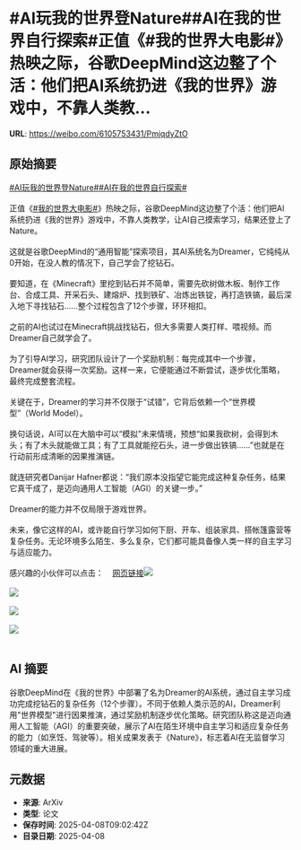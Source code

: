 # #AI玩我的世界登Nature##AI在我的世界自行探索#正值《#我的世界大电影#》热映之际，谷歌DeepMind这边整了个活：他们把AI系统扔进《我的世界》游戏中，不靠人类教...

**URL**: https://weibo.com/6105753431/PmjqdyZtO

## 原始摘要

<a href="https://m.weibo.cn/search?containerid=231522type%3D1%26t%3D10%26q%3D%23AI%E7%8E%A9%E6%88%91%E7%9A%84%E4%B8%96%E7%95%8C%E7%99%BBNature%23&amp;extparam=%23AI%E7%8E%A9%E6%88%91%E7%9A%84%E4%B8%96%E7%95%8C%E7%99%BBNature%23" data-hide=""><span class="surl-text">#AI玩我的世界登Nature#</span></a><a href="https://m.weibo.cn/search?containerid=231522type%3D1%26t%3D10%26q%3D%23AI%E5%9C%A8%E6%88%91%E7%9A%84%E4%B8%96%E7%95%8C%E8%87%AA%E8%A1%8C%E6%8E%A2%E7%B4%A2%23&amp;extparam=%23AI%E5%9C%A8%E6%88%91%E7%9A%84%E4%B8%96%E7%95%8C%E8%87%AA%E8%A1%8C%E6%8E%A2%E7%B4%A2%23" data-hide=""><span class="surl-text">#AI在我的世界自行探索#</span></a><br><br>正值《<a href="https://m.weibo.cn/search?containerid=231522type%3D1%26t%3D10%26q%3D%23%E6%88%91%E7%9A%84%E4%B8%96%E7%95%8C%E5%A4%A7%E7%94%B5%E5%BD%B1%23&amp;isnewpage=1" data-hide=""><span class="surl-text">#我的世界大电影#</span></a>》热映之际，谷歌DeepMind这边整了个活：他们把AI系统扔进《我的世界》游戏中，不靠人类教学，让AI自己摸索学习，结果还登上了Nature。<br><br>这就是谷歌DeepMind的“通用智能”探索项目，其AI系统名为Dreamer，它纯纯从0开始，在没人教的情况下，自己学会了挖钻石。<br><br>要知道，在《Minecraft》里挖到钻石并不简单，需要先砍树做木板、制作工作台、合成工具、开采石头、建熔炉、找到铁矿、冶炼出铁锭，再打造铁镐，最后深入地下寻找钻石……整个过程包含了12个步骤，环环相扣。<br><br>之前的AI也试过在Minecraft挑战找钻石，但大多需要人类打样、喂视频。而Dreamer自己就学会了。<br><br>为了引导AI学习，研究团队设计了一个奖励机制：每完成其中一个步骤，Dreamer就会获得一次奖励。这样一来，它便能通过不断尝试，逐步优化策略，最终完成整套流程。<br><br>关键在于，Dreamer的学习并不仅限于“试错”，它背后依赖一个“世界模型”（World Model）。<br><br>换句话说，AI可以在大脑中可以“模拟”未来情境，预想“如果我砍树，会得到木头；有了木头就能做工具；有了工具就能挖石头，进一步做出铁镐……”也就是在行动前形成清晰的因果推演链。<br><br>就连研究者Danijar Hafner都说：“我们原本没指望它能完成这种复杂任务，结果它真干成了，是迈向通用人工智能（AGI）的关键一步。”<br><br>Dreamer的能力并不仅局限于游戏世界。<br><br>未来，像它这样的AI，或许能自行学习如何下厨、开车、组装家具、搭帐篷露营等复杂任务。无论环境多么陌生、多么复杂，它们都可能具备像人类一样的自主学习与适应能力。<br><br>感兴趣的小伙伴可以点击：<a href="https://weibo.cn/sinaurl?u=https%3A%2F%2Fwww.nature.com%2Farticles%2Fd41586-025-01019-w" data-hide=""><span class="url-icon"><img style="width: 1rem;height: 1rem" src="https://h5.sinaimg.cn/upload/2015/09/25/3/timeline_card_small_web_default.png" referrerpolicy="no-referrer"></span><span class="surl-text">网页链接</span></a><img style="" src="https://tvax4.sinaimg.cn/large/006Fd7o3gy1i09fie8iinj30lb0dnaho.jpg" referrerpolicy="no-referrer"><br><br><img style="" src="https://tvax3.sinaimg.cn/large/006Fd7o3gy1i09fifmpmij30lb0dndpr.jpg" referrerpolicy="no-referrer"><br><br><img style="" src="https://tvax2.sinaimg.cn/large/006Fd7o3gy1i09fikgm76j30lb09r46n.jpg" referrerpolicy="no-referrer"><br><br><img style="" src="https://tvax2.sinaimg.cn/large/006Fd7o3gy1i09fip3grag30m80m8kjq.gif" referrerpolicy="no-referrer"><br><br>

## AI 摘要

谷歌DeepMind在《我的世界》中部署了名为Dreamer的AI系统，通过自主学习成功完成挖钻石的复杂任务（12个步骤）。不同于依赖人类示范的AI，Dreamer利用"世界模型"进行因果推演，通过奖励机制逐步优化策略。研究团队称这是迈向通用人工智能（AGI）的重要突破，展示了AI在陌生环境中自主学习和适应复杂任务的能力（如烹饪、驾驶等）。相关成果发表于《Nature》，标志着AI在无监督学习领域的重大进展。

## 元数据

- **来源**: ArXiv
- **类型**: 论文
- **保存时间**: 2025-04-08T09:02:42Z
- **目录日期**: 2025-04-08
